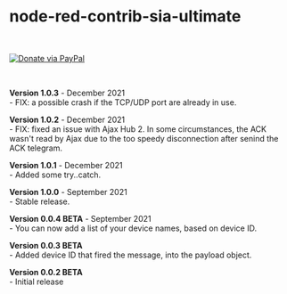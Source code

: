 # node-red-contrib-sia-ultimate


<br/>

[![Donate via PayPal](https://img.shields.io/badge/Donate-PayPal-blue.svg?style=flat-square)](https://www.paypal.me/techtoday) 

<br/>

<p>
<b>Version 1.0.3</b> - December 2021<br/>
- FIX: a possible crash if the TCP/UDP port are already in use.<br/>
</p>
<p>
<b>Version 1.0.2</b> - December 2021<br/>
- FIX: fixed an issue with Ajax Hub 2. In some circumstances, the ACK wasn't read by Ajax due to the too speedy disconnection after senind the ACK telegram.<br/>
</p>
<p>
<b>Version 1.0.1</b> - December 2021<br/>
- Added some try..catch.<br/>
</p>
<p>
<b>Version 1.0.0</b> - September 2021<br/>
- Stable release.<br/>
</p>
<p>
<b>Version 0.0.4 BETA</b> - September 2021<br/>
- You can now add a list of your device names, based on device ID.<br/>
</p>
<p>
<b>Version 0.0.3 BETA</b><br/>
- Added device ID that fired the message, into the payload object.<br/>
</p>
<p>
<b>Version 0.0.2 BETA</b><br/>
- Initial release<br/>
</p>
